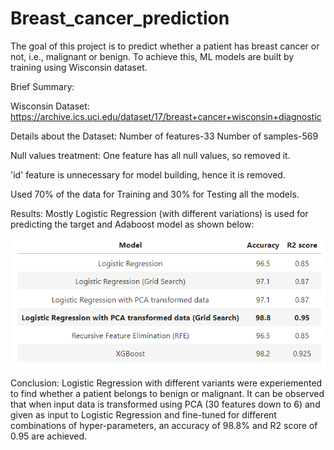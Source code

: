 # Breast_cancer_prediction

The goal of this project is to predict whether a patient has breast cancer or not, i.e., malignant or benign. To achieve this, ML models are built by training using Wisconsin dataset.

Brief Summary:

Wisconsin Dataset:
https://archive.ics.uci.edu/dataset/17/breast+cancer+wisconsin+diagnostic

Details about the Dataset:
Number of features-33
Number of samples-569

Null values treatment:
One feature has all null values, so removed it.

'id' feature is unnecessary for model building, hence it is removed.

Used 70% of the data for Training and 30% for Testing all the models.

Results:
Mostly Logistic Regression (with different variations) is used for predicting the target and Adaboost model as shown below:

![Alt text](https://github.com/madhusikha/breast_cancer_prediction/blob/main/results.png)

Conclusion:
Logistic Regression with different variants were experiemented to find whether a patient belongs to benign or malignant.
It can be observed that when input data is transformed using PCA (30 features down to 6) and given as input to Logistic Regression and fine-tuned for different combinations of hyper-parameters, an accuracy of 98.8% and R2 score of 0.95 are achieved.

